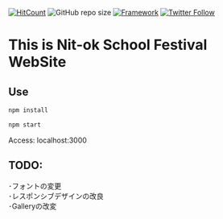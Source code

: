 [![HitCount](http://hits.dwyl.io/kakao1839/nitok-school-fes2019.svg)](http://hits.dwyl.io/kakao1839/nitok-school-fes2019)
![GitHub repo size](https://img.shields.io/github/repo-size/kakao1839/nitok-school-fes2019)
[![Framework](https://img.shields.io/badge/-React-70B8D1.svg?logo=react&style=popout)](https://reactjs.org)
[![Twitter Follow](https://img.shields.io/twitter/follow/e381x?style=social)](https://twitter.com/e381x)
# This is Nit-ok School Festival WebSite

## Use
```bash
npm install
```
```bash
npm start
```
Access: localhost:3000

## TODO:
･フォントの変更 <br>
･レスポンシブデザインの改良 <br>
･Galleryの改変 <br>
